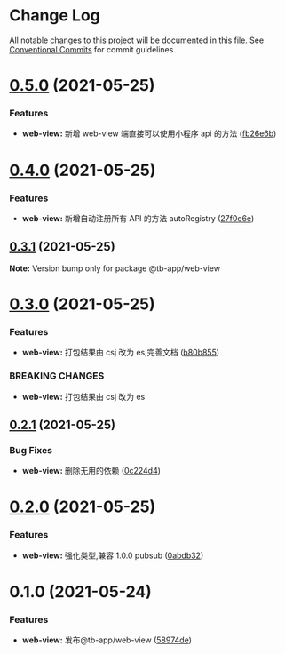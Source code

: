 # Change Log

All notable changes to this project will be documented in this file.
See [Conventional Commits](https://conventionalcommits.org) for commit guidelines.

# [0.5.0](https://github.com/noshower/tb-app/compare/@tb-app/web-view@0.4.0...@tb-app/web-view@0.5.0) (2021-05-25)

### Features

- **web-view:** 新增 web-view 端直接可以使用小程序 api 的方法 ([fb26e6b](https://github.com/noshower/tb-app/commit/fb26e6bd23403fd9d939e9b0b56cad8ff276f846))

# [0.4.0](https://github.com/noshower/tb-app/compare/@tb-app/web-view@0.3.1...@tb-app/web-view@0.4.0) (2021-05-25)

### Features

- **web-view:** 新增自动注册所有 API 的方法 autoRegistry ([27f0e6e](https://github.com/noshower/tb-app/commit/27f0e6ed8a5a1f88308fee396ee60597e90ea76a))

## [0.3.1](https://github.com/noshower/tb-app/compare/@tb-app/web-view@0.3.0...@tb-app/web-view@0.3.1) (2021-05-25)

**Note:** Version bump only for package @tb-app/web-view

# [0.3.0](https://github.com/noshower/tb-app/compare/@tb-app/web-view@0.2.1...@tb-app/web-view@0.3.0) (2021-05-25)

### Features

- **web-view:** 打包结果由 csj 改为 es,完善文档 ([b80b855](https://github.com/noshower/tb-app/commit/b80b8553f7e9243e813e09c19577dcb70e4e47de))

### BREAKING CHANGES

- **web-view:** 打包结果由 csj 改为 es

## [0.2.1](https://github.com/noshower/tb-app/compare/@tb-app/web-view@0.2.0...@tb-app/web-view@0.2.1) (2021-05-25)

### Bug Fixes

- **web-view:** 删除无用的依赖 ([0c224d4](https://github.com/noshower/tb-app/commit/0c224d458f88160a0c70187e78af95584d67bce4))

# [0.2.0](https://github.com/noshower/tb-app/compare/@tb-app/web-view@0.1.0...@tb-app/web-view@0.2.0) (2021-05-25)

### Features

- **web-view:** 强化类型,兼容 1.0.0 pubsub ([0abdb32](https://github.com/noshower/tb-app/commit/0abdb323a975c88fdc08fefc806341726d26d164))

# 0.1.0 (2021-05-24)

### Features

- **web-view:** 发布@tb-app/web-view ([58974de](https://github.com/noshower/tb-app/commit/58974de6cb5631d5f6847f60445722b1081efb61))

